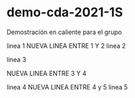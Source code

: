 # demo-cda-2021-1S
Demostración en caliente para el grupo 

linea 1
NUEVA LINEA ENTRE 1 Y 2
linea 2

linea 3

NUEVA LINEA ENTRE 3 Y 4

linea 4
NUEVA LINEA ENTRE 4 y 5
linea 5


